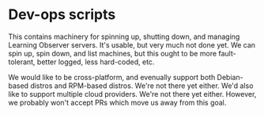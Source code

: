 Dev-ops scripts
===============

This contains machinery for spinning up, shutting down, and managing
Learning Observer servers. It's usable, but very much not done yet. We
can spin up, spin down, and list machines, but this ought to be more
fault-tolerant, better logged, less hard-coded, etc.

We would like to be cross-platform, and evenually support both
Debian-based distros and RPM-based distros. We're not there yet
either. We'd also like to support multiple cloud providers. We're not
there yet either. However, we probably won't accept PRs which move us
away from this goal.